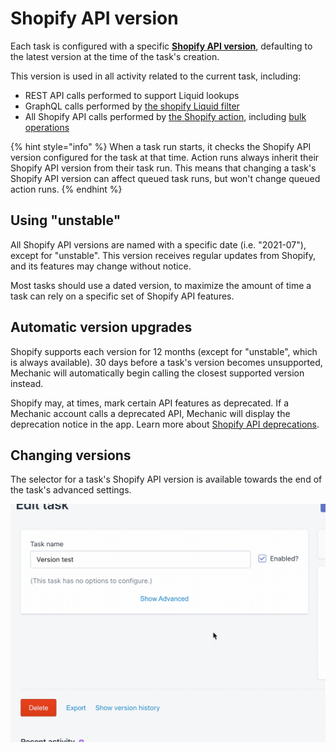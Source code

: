 # Shopify API version

Each task is configured with a specific [**Shopify API version**](../shopify/api-versions.md), defaulting to the latest version at the time of the task's creation.

This version is used in all activity related to the current task, including:

* REST API calls performed to support Liquid lookups
* GraphQL calls performed by [the shopify Liquid filter](shopify-api-version.md)
* All Shopify API calls performed by [the Shopify action](../actions/shopify.md), including [bulk operations](shopify-api-version.md)

{% hint style="info" %}
When a task run starts, it checks the Shopify API version configured for the task at that time. Action runs always inherit their Shopify API version from their task run. This means that changing a task's Shopify API version can affect queued task runs, but won't change queued action runs.
{% endhint %}

## Using "unstable"

All Shopify API versions are named with a specific date \(i.e. "2021-07"\), except for "unstable". This version receives regular updates from Shopify, and its features may change without notice.

Most tasks should use a dated version, to maximize the amount of time a task can rely on a specific set of Shopify API features.

## Automatic version upgrades

Shopify supports each version for 12 months \(except for "unstable", which is always available\). 30 days before a task's version becomes unsupported, Mechanic will automatically begin calling the closest supported version instead.

Shopify may, at times, mark certain API features as deprecated. If a Mechanic account calls a deprecated API, Mechanic will display the deprecation notice in the app. Learn more about [Shopify API deprecations](../shopify/api-versions.md#deprecations).

## Changing versions

The selector for a task's Shopify API version is available towards the end of the task's advanced settings.

![](../../.gitbook/assets/2021-07-06-13.36.06.gif)


